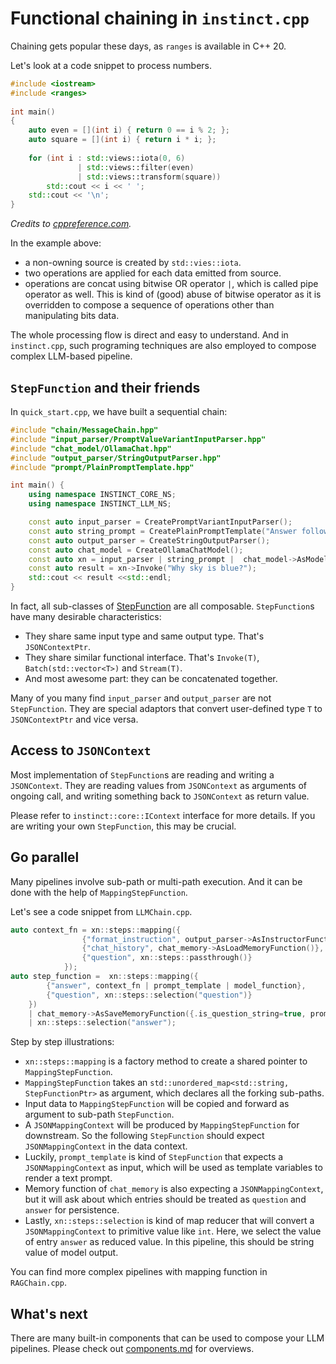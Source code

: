 # Functional chaining in `instinct.cpp`

Chaining gets popular these days, as `ranges` is available in C++ 20.

Let's look at a code snippet to process numbers. 

```c++
#include <iostream>
#include <ranges>
 
int main()
{
    auto even = [](int i) { return 0 == i % 2; };
    auto square = [](int i) { return i * i; };
 
    for (int i : std::views::iota(0, 6)
               | std::views::filter(even)
               | std::views::transform(square))
        std::cout << i << ' ';
    std::cout << '\n';
}
```

_Credits to [cppreference.com](https://en.cppreference.com/w/cpp/ranges/filter_view)._

In the example above:

* a non-owning source is created by `std::vies::iota`.
* two operations are applied for each data emitted from source.
* operations are concat using bitwise OR operator `|`, which is called pipe operator as well. This is kind of (good) abuse of bitwise operator as it is overridden to compose a sequence of operations other than manipulating bits data.

The whole processing flow is direct and easy to understand. And in `instinct.cpp`, such programing techniques are also employed to compose complex LLM-based pipeline.


## `StepFunction` and their friends


In `quick_start.cpp`, we have built a sequential chain:

```c++
#include "chain/MessageChain.hpp"
#include "input_parser/PromptValueVariantInputParser.hpp"
#include "chat_model/OllamaChat.hpp"
#include "output_parser/StringOutputParser.hpp"
#include "prompt/PlainPromptTemplate.hpp"

int main() {
    using namespace INSTINCT_CORE_NS;
    using namespace INSTINCT_LLM_NS;

    const auto input_parser = CreatePromptVariantInputParser();
    const auto string_prompt = CreatePlainPromptTemplate("Answer following question in one sentence: {question}");
    const auto output_parser = CreateStringOutputParser();
    const auto chat_model = CreateOllamaChatModel();
    const auto xn = input_parser | string_prompt |  chat_model->AsModelFunction() | output_parser;
    const auto result = xn->Invoke("Why sky is blue?");
    std::cout << result <<std::endl;
}

```

In fact, all sub-classes of [StepFunction](../modules/instinct-core/include/functional/StepFunctions.hpp) are all composable. `StepFunction`s have many desirable characteristics:

* They share same input type and same output type. That's `JSONContextPtr`.
* They share similar functional interface. That's `Invoke(T)`, `Batch(std::vector<T>)` and  `Stream(T)`. 
* And most awesome part: they can be concatenated together.

Many of you many find `input_parser` and `output_parser` are not `StepFunction`. They are special adaptors that convert user-defined type `T` to `JSONContextPtr` and vice versa.


## Access to `JSONContext`

Most implementation of `StepFunction`s are reading and writing a `JSONContext`. They are reading values from `JSONContext` as arguments of ongoing call, and writing something back to `JSONContext` as return value.

Please refer to `instinct::core::IContext` interface for more details. If you are writing your own `StepFunction`, this may be crucial.

## Go parallel

Many pipelines involve sub-path or multi-path execution. And it can be done with the help of `MappingStepFunction`.

Let's see a code snippet from `LLMChain.cpp`.

```c++
auto context_fn = xn::steps::mapping({
                {"format_instruction", output_parser->AsInstructorFunction()},
                {"chat_history", chat_memory->AsLoadMemoryFunction()},
                {"question", xn::steps::passthrough()}
            });
auto step_function =  xn::steps::mapping({
        {"answer", context_fn | prompt_template | model_function},
        {"question", xn::steps::selection("question")}
    })
    | chat_memory->AsSaveMemoryFunction({.is_question_string=true, prompt_variable_key="question", .answer_variable_key="answer"})
    | xn::steps::selection("answer");
```

Step by step illustrations:

* `xn::steps::mapping` is a factory method to create a shared pointer to `MappingStepFunction`.
* `MappingStepFunction` takes an `std::unordered_map<std::string, StepFunctionPtr>` as argument, which declares all the forking sub-paths.
* Input data to `MappingStepFunction` will be copied and forward as argument to sub-path `StepFunction`.
* A `JSONMappingContext` will be produced by `MappingStepFunction` for downstream. So the following `StepFunction` should expect `JSONMappingContext` in the data context.
* Luckily, `prompt_template` is kind of `StepFunction` that expects a  `JSONMappingContext` as input, which will be used as template variables to render a text prompt.
* Memory function of `chat_memory` is also expecting a `JSONMappingContext`, but it will ask about which entries should be treated as `question` and `answer` for persistence.
* Lastly,  `xn::steps::selection` is kind of map reducer that will convert a `JSONMappingContext` to primitive value like `int`. Here, we select the value of entry `answer` as reduced value. In this pipeline, this should be string value of model output. 

You can find more complex pipelines with mapping function in  `RAGChain.cpp`.

## What's next

There are many built-in components that can be used to compose your LLM pipelines. Please check out [components.md](./components.md) for overviews.

